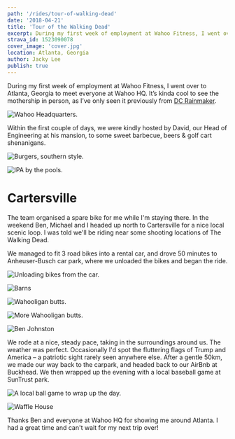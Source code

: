```yaml
---
path: '/rides/tour-of-walking-dead'
date: '2018-04-21'
title: 'Tour of the Walking Dead'
excerpt: During my first week of employment at Wahoo Fitness, I went over to Atlanta, Georgia to meet everyone at Wahoo HQ. Ben, Michael and I headed up north to Cartersville for a nice local scenic loop. I was told we'll be riding near some shooting locations of The Walking Dead.
strava_id: 1523090078
cover_image: 'cover.jpg'
location: Atlanta, Georgia
author: Jacky Lee
publish: true
---
```


During my first week of employment at Wahoo Fitness, I went over to Atlanta, Georgia to meet everyone at <marker-link lat="33.8777202" lng="-84.3866098" zoom="17">Wahoo HQ</marker-link>. It’s kinda cool to see the mothership in person, as I’ve only seen it previously from [DC Rainmaker](https://www.dcrainmaker.com/2014/08/behind-scenes-fitness.html).

![Wahoo Headquarters.](wahoo_hq.jpg 'Wahoo headquarters.')

Within the first couple of days, we were kindly hosted by David, our Head of Engineering at his mansion, to some sweet barbecue, beers & golf cart shenanigans.

![Burgers, southern style.](bbq.jpg 'Burgers, southern style 🍔.')

![IPA by the pools.](06.jpeg 'IPA by the pools.')

# Cartersville

The team organised a spare bike for me while I'm staying there. In the weekend Ben, Michael and I headed up north to Cartersville for a nice local scenic loop. I was told we'll be riding near some shooting locations of The Walking Dead.

We managed to fit 3 road bikes into a rental car, and drove 50 minutes to <marker-link lat="34.255914" lng="-84.783742" zoom="17">Anheuser-Busch</marker-link> car park, where we unloaded the bikes and began the ride.

![Unloading bikes from the car.](01.jpg 'Unloading our bikes from the car.')

![Barns](03.JPG 'Barns.')

![Wahooligan butts.](04.JPG 'Wahooligan butts.')

![More Wahooligan butts.](05.JPG 'More Wahooligan butts')

![Ben Johnston](07.JPG 'Ben Johnston')

We rode at a nice, steady pace, taking in the surroundings around us. The weather was perfect. Occasionally I'd spot the fluttering flags of Trump and America – a patriotic sight rarely seen anywhere else. After a gentle 50km, we made our way back to the carpark, and headed back to our AirBnb at Buckhead. We then wrapped up the evening with a local baseball game at SunTrust park.

![A local ball game to wrap up the day.](08.JPG 'A local ball game to wrap up the day.')

![Waffle House](09.jpg 'Followed by Waffle House straight after the game!')

Thanks Ben and everyone at Wahoo HQ for showing me around Atlanta. I had a great time and can't wait for my next trip over!
